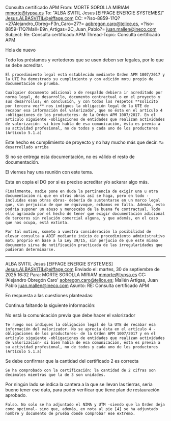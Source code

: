 Consulta certificado APM
From: MORTE SOROLLA MIRIAM <mmorte@typsa.es>
To: "ALBA SVITIL Jesus [EIFFAGE ENERGIE SYSTEMES]"
	<Jesus.ALBASVITIL@eiffage.com>
CC: =?iso-8859-1?Q?=27Alejandro_Obreg=F3n_Caro=27?= <aobregon.caro@telice.es>,
        =?iso-8859-1?Q?Mall=E9n_Artigas=2C_Juan_Pablo?= <juan.mallen@ineco.com>
Subject: Re: Consulta certificado APM
Thread-Topic: Consulta certificado APM

Hola de nuevo

Todo los préstamos y vertederos que se usen deben ser legales, por lo que se debe acreditar.

`El procedimiento legal está establecido mediante Orden APM 1007/2017 y la UTE ha demostrado su cumplimiento y con adición motu propio de documentación de prueba.` 

`Cualquier documento adicional o de respaldo debiera ir acreditado por norma legal, de desarrollo, documento contractual o en el proyecto y sus desarrollos; en conclusión, y con todos los respetos **solicito por tercera vez** nos indiques la obligación legal de la UTE de recabar esa información del valorizador, que no ésta en el artículo 4 -obligaciones de los productores- de la Orden APM 1007/2017. En el artículo siguiente -obligaciones de entidades que realizan actividades de valorización- si bien habla de esa comunicación, ésta es previa a su actividad profesional, no de todos y cada uno de los productores (Artículo 5.1.a)`

Este hecho es cumplimiento de proyecto y no hay mucho más que decir. `Ya desarrollado arriba`

Si no se entrega esta documentación, no es válido el resto de documentación. 


El viernes hay una reunión con este tema.

Esta en copia el DO por si es preciso acreditar y/o ackarar algo más.

`Finalmmente, nadie pone en duda la pertinencia de exigir una u otra documentación ni que en otras obras así se haga, pero en todo -incluidas esas otras obras- debería de sustentarse en un marco legal que, sin perjuicio de que me equivoque, echamos en falta. Además, esto podría suponer un abuso y menoscabo de la buena fe contractual. Todo ello agravado por el hecho de tener que exigir documentación adicional de terceros sin relación comercial alguna, y que además, en el caso que nos ocupa, está extinta.` 

`Por tal motivo, someto a vuestra consideración la posibilidad de elevar consulta a ADIF mediante inicio de procedimiento administrativo motu proprio en base a la Ley 39/15, sin perjucio de que este mismo documento sirva de notificación practicada de las irregularidades que pudieran determinarse.`

----
ALBA SVITIL Jesus [EIFFAGE ENERGIE SYSTEMES] <Jesus.ALBASVITIL@eiffage.com>
Enviado el: martes, 30 de septiembre de 2025 16:32
Para: MORTE SOROLLA MIRIAM <mmorte@typsa.es>
CC: 'Alejandro Obregón Caro' <aobregon.caro@telice.es>; Mallén Artigas, Juan Pablo <juan.mallen@ineco.com>
Asunto: RE: Consulta certificado APM

En respuesta a las cuestiones planteadas:

Continua faltando la siguiente información:

No está la comunicación previa que debe hacer el valorizador

`Te ruego nos indiques la obligación legal de la UTE de recabar esa información del valorizador. No se aprecia ésta en el artículo 4 -obligaciones de los productores- de la Orden APM 1007/2017 y en el artículo siguiente -obligaciones de entidades que realizan actividades de valorización- si bien habla de esa comunicación, ésta es previa a su actividad profesional, no de todos y cada uno de los productores (Artículo 5.1.a)`

 
Se debe confirmar que la cantidad del certificado 2 es correcta

`Se ha comprobado con la certificación: la cantidad de 2 cifras son decimales mientras que la de 3 son unidades.`


Por ningún lado se indica la cantera a la que se llevan las tierras, sería bueno tener ese dato, para poder verificar que tiene plan de restauración aprobado.

`Falso. No solo se ha adjuntado el NIMA y UTM -siendo que la Orden deja como opcional- sino que, además, en nota al pie [4] se ha adjuntado nombre y documento de prueba donde comprobar ese extremo.`

 



 
